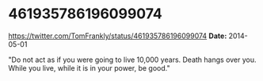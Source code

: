 # 461935786196099074
https://twitter.com/TomFrankly/status/461935786196099074
**Date:** 2014-05-01

"Do not act as if you were going to live 10,000 years. Death hangs over you. While you live, while it is in your power, be good."
